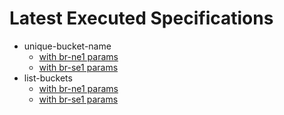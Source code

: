 # Latest Executed Specifications

- unique-bucket-name
  - [with br-ne1 params](./runs/unique-bucket-name_params_br-ne1.md)
  - [with br-se1 params](./runs/unique-bucket-name_params_br-se1.md)
- list-buckets
  - [with br-ne1 params](./runs/list-buckets_params_br-ne1.md)
  - [with br-se1 params](./runs/list-buckets_params_br-se1.md)
